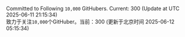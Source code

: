 Committed to Following `10,000` GitHubers. Current: <!-- FOLLOWING_COUNT -->300<!-- FOLLOWING_COUNT --> (Update at UTC <!-- LAST_UPDATED -->2025-06-11 21:15:34<!-- LAST_UPDATED -->)<br>
致力于关注`10,000`个GitHuber。当前：<!-- FOLLOWING_COUNT -->300<!-- FOLLOWING_COUNT --> (更新于北京时间 <!-- LAST_UPDATED_CST -->2025-06-12 05:15:34<!-- LAST_UPDATED_CST -->)
